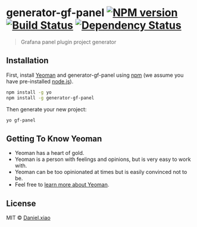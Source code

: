 # generator-gf-panel [![NPM version][npm-image]][npm-url] [![Build Status][travis-image]][travis-url] [![Dependency Status][daviddm-image]][daviddm-url]
> Grafana panel plugin project generator

## Installation

First, install [Yeoman](http://yeoman.io) and generator-gf-panel using [npm](https://www.npmjs.com/) (we assume you have pre-installed [node.js](https://nodejs.org/)).

```bash
npm install -g yo
npm install -g generator-gf-panel
```

Then generate your new project:

```bash
yo gf-panel
```

## Getting To Know Yeoman

 * Yeoman has a heart of gold.
 * Yeoman is a person with feelings and opinions, but is very easy to work with.
 * Yeoman can be too opinionated at times but is easily convinced not to be.
 * Feel free to [learn more about Yeoman](http://yeoman.io/).

## License

MIT © [Daniel.xiao](https://github.com/daniel-dx)


[npm-image]: https://badge.fury.io/js/generator-gf-panel.svg
[npm-url]: https://npmjs.org/package/generator-gf-panel
[travis-image]: https://travis-ci.org/daniel-dx/generator-gf-panel.svg?branch=master
[travis-url]: https://travis-ci.org/daniel-dx/generator-gf-panel
[daviddm-image]: https://david-dm.org/daniel-dx/generator-gf-panel.svg?theme=shields.io
[daviddm-url]: https://david-dm.org/daniel-dx/generator-gf-panel
